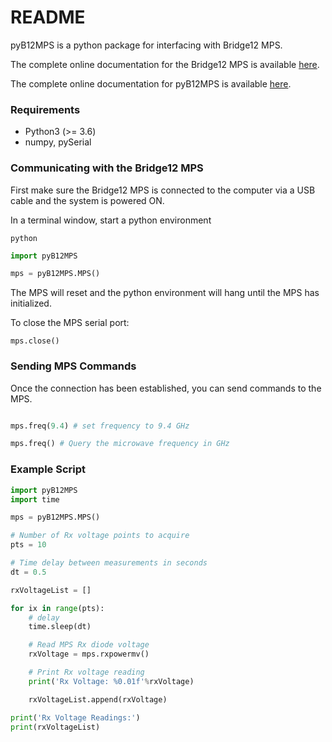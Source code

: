 # README #

pyB12MPS is a python package for interfacing with Bridge12 MPS.

The complete online documentation for the Bridge12 MPS is available [here](http://mps.bridge12.com).

The complete online documentation for pyB12MPS is available [here](http://pyb12mps.bridge12.com).


### Requirements ###

* Python3 (>= 3.6)
* numpy, pySerial

### Communicating with the Bridge12 MPS ###

First make sure the Bridge12 MPS is connected to the computer via a USB cable and the system is powered ON.

In a terminal window, start a python environment

```console
python
```

```python
import pyB12MPS

mps = pyB12MPS.MPS()
```

The MPS will reset and the python environment will hang until the MPS has initialized.

To close the MPS serial port:

```
mps.close()
```

### Sending MPS Commands ###

Once the connection has been established, you can send commands to the MPS.

```python

mps.freq(9.4) # set frequency to 9.4 GHz

mps.freq() # Query the microwave frequency in GHz
```

### Example Script ###

```python
import pyB12MPS
import time

mps = pyB12MPS.MPS()

# Number of Rx voltage points to acquire
pts = 10

# Time delay between measurements in seconds
dt = 0.5

rxVoltageList = []

for ix in range(pts):
    # delay
    time.sleep(dt)

    # Read MPS Rx diode voltage
    rxVoltage = mps.rxpowermv()

    # Print Rx voltage reading
    print('Rx Voltage: %0.01f'%rxVoltage)

    rxVoltageList.append(rxVoltage)

print('Rx Voltage Readings:')
print(rxVoltageList)
```
